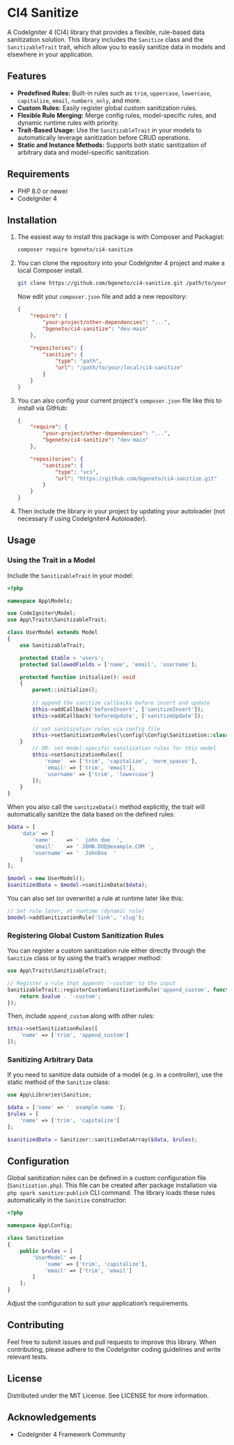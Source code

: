 # CI4 Sanitize

A CodeIgniter 4 (CI4) library that provides a flexible, rule-based data sanitization solution. This library includes the `Sanitize` class and the `SanitizableTrait` trait, which allow you to easily sanitize data in models and elsewhere in your application.

## Features

- **Predefined Rules:** Built-in rules such as `trim`, `uppercase`, `lowercase`, `capitalize`, `email`, `numbers_only`, and more.
- **Custom Rules:** Easily register global custom sanitization rules.
- **Flexible Rule Merging:** Merge config rules, model-specific rules, and dynamic runtime rules with priority.
- **Trait-Based Usage:** Use the `SanitizableTrait` in your models to automatically leverage sanitization before CRUD operations.
- **Static and Instance Methods:** Supports both static sanitization of arbitrary data and model-specific sanitization.

## Requirements

- PHP 8.0 or newer
- CodeIgniter 4

## Installation

1. The easiest way to install this package is with Composer and Packagist:
    ```bash
    composer require bgeneto/ci4-sanitize
    ```
2. You can clone the repository into your CodeIgniter 4 project and make a local Composer install.

    ```bash
    git clone https://github.com/bgeneto/ci4-sanitize.git /path/to/your/local/ci4-sanitize
    ```
    Now edit your `composer.json` file and add a new repository:
    ```json
    {
        "require": {
            "your-project/other-dependencies": "...",
            "bgeneto/ci4-sanitize": "dev-main"
        },
        
        "repositories": {
            "sanitize": {
                "type": "path",
                "url": "/path/to/your/local/ci4-sanitize"
            }
        }
    }
    ```
3. You can also config your current project's `composer.json` file like this to install via GitHub: 

    ```json
    {
        "require": {
            "your-project/other-dependencies": "...",
            "bgeneto/ci4-sanitize": "dev-main"
        },
    
        "repositories": {
            "sanitize": {
                "type": "vcs",
                "url": "https://github.com/bgeneto/ci4-sanitize.git"
            }
        }
    }
    ```

4. Then include the library in your project by updating your autoloader (not necessary if using CodeIgniter4 Autoloader).

## Usage

### Using the Trait in a Model

Include the `SanitizableTrait` in your model:

```php
<?php

namespace App\Models;

use CodeIgniter\Model;
use App\Traits\SanitizableTrait;

class UserModel extends Model
{
    use SanitizableTrait;

    protected $table = 'users';
    protected $allowedFields = ['name', 'email', 'username'];

    protected function initialize(): void
    {
        parent::initialize();
        
        // append the sanitize callbacks before insert and update
        $this->addCallback('beforeInsert', ['sanitizeInsert']);
        $this->addCallback('beforeUpdate', ['sanitizeUpdate']);
        
        // set sanitization rules via config file
        $this->setSanitizationRules(\config(\Config\Sanitization::class)->rules[\class_basename($this)]);
    }
        // OR: set model-specific sanitization rules for this model
        $this->setSanitizationRules([
            'name'  => ['trim', 'capitalize', 'norm_spaces'],
            'email' => ['trim', 'email'],
            'username' => ['trim', 'lowercase']
        ]);
    }
}
```

When you also call the `sanitizeData()` method explicitly, the trait will automatically sanitize the data based on the defined rules:

```php
$data = [
    'data' => [
        'name'     => '  john doe  ',
        'email'    => ' JOHN.DOE@example.COM ',
        'username' => '  JohnDoe  '
    ]
];

$model = new UserModel();
$sanitizedData = $model->sanitizeData($data);
```

You can also set (or overwrite) a rule at runtime later like this:
```php
// Set rule later, at runtime (dynamic rule)
$model->addSanitizationRule('link', 'slug');
```

### Registering Global Custom Sanitization Rules

You can register a custom sanitization rule either directly through the `Sanitize` class or by using the trait’s wrapper method:

```php
use App\Traits\SanitizableTrait;

// Register a rule that appends '-custom' to the input
SanitizableTrait::registerCustomSanitizationRule('append_custom', function($value) {
    return $value . '-custom';
});
```

Then, include `append_custom` along with other rules:
```php
$this->setSanitizationRules([
    'name' => ['trim', 'append_custom']
]);
```

### Sanitizing Arbitrary Data

If you need to sanitize data outside of a model (e.g. in a controller), use the static method of the `Sanitize` class:

```php
use App\Libraries\Sanitize;

$data = ['name' => '  example name '];
$rules = [
    'name' => ['trim', 'capitalize']
];

$sanitizedData = Sanitizer::sanitizeDataArray($data, $rules);
```

## Configuration

Global sanitization rules can be defined in a custom configuration file (`Sanitization.php`). This file can be created after package installation via `php spark sanitize:publish` CLI command.  The library loads these rules automatically in the `Sanitize` constructor:

```php
<?php

namespace App\Config;

class Sanitization
{
    public $rules = [
        'UserModel' => [
            'name' => ['trim', 'capitalize'],
            'email' => ['trim', 'email']
        ]
    ];
}
```

Adjust the configuration to suit your application’s requirements.

## Contributing

Feel free to submit issues and pull requests to improve this library. When contributing, please adhere to the CodeIgniter coding guidelines and write relevant tests.

## License

Distributed under the MIT License. See LICENSE for more information.

## Acknowledgements

- CodeIgniter 4 Framework Community

